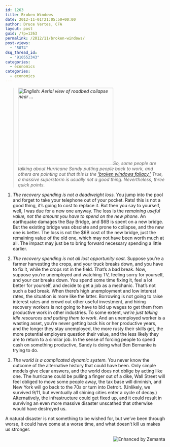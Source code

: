 ```yaml
---
id: 1263
title: Broken Windows
date: 2012-11-01T21:05:50+00:00
author: Druce Vertes, CFA
layout: post
guid: /?p=1263
permalink: /2012/11/broken-windows/
post-views:
  - "5074"
dsq_thread_id:
  - "910552343"
categories:
  - economics
categories:
  - economics
---
```

> *<a href="http://commons.wikipedia.org/wiki/File:Bay_Bridge_collapse_2.jpg" target="_blank"><img class="zemanta-img-inserted zemanta-img-configured" title="English: Aerial view of roadbed collapse near ..." src="http://upload.wikimedia.org/wikipedia/commons/thumb/9/9d/Bay_Bridge_collapse_2.jpg/300px-Bay_Bridge_collapse_2.jpg" alt="English: Aerial view of roadbed collapse near ..." width="300" height="243" /></a>So, some people are talking about Hurricane Sandy putting people back to work, and others are pointing out that this is the [‘broken windows fallacy.’](https://www.google.com/search?q=broken+windows+fallacy+hurricane+sandy "Google search") True, a massive superstorm is usually not a good thing. Nevertheless, three quick points.*
<!--more-->
1) _The recovery spending is not a deadweight loss._ You jump into the pool and forget to take your telephone out of your pocket. Rats! this is not a good thing, it’s going to cost to replace it. But then you say to yourself, well, I was due for a new one anyway. The loss is the _remaining useful value, not the amount you have to spend on the new phone_. An earthquake damages the Bay Bridge, and $6B is spent on a new bridge. But the existing bridge was obsolete and prone to collapse, and the new one is better. The loss is not the $6B cost of the new bridge, just the remaining value of the old one, which may not have been worth much at all. The impact may just be to bring forward necessary spending a little earlier.

2) _The recovery spending is not all lost opportunity cost._ Suppose you’re a farmer harvesting the crops, and your truck breaks down, and you have to fix it, while the crops rot in the field. That’s a bad break. Now, suppose you’re unemployed and watching TV, feeling sorry for yourself, and your car breaks down. You spend some time fixing it, feel a lot better for yourself, and decide to get a job as a mechanic. That’s not such a bad break. When there’s high unemployment and low interest rates, the situation is more like the latter. Borrowing is not going to raise interest rates and crowd out other useful investment, and hiring recovery workers is not going to have to bid up wages to get them from productive work in other industries. To some extent, _we’re just taking idle resources and putting them to work_. And an unemployed worker is a wasting asset, you’re never getting back his or her productive years, and the longer they stay unemployed, the more rusty their skills get, the more potential employers question their value, and the less likely they are to return to a similar job. In the sense of forcing people to spend cash on something productive, Sandy is doing what Ben Bernanke is trying to do. 

3) _The world is a complicated dynamic system._ You never know the outcome of the alternative history that could have been. Only simple models give clear answers, and the world does not oblige by acting like one. The hurricane could be pulling a finger out of a dike, Wall Street will feel obliged to move some people away, the tax base will diminish, and New York will go back to the 70s or turn into Detroit. (Unlikely, we survived 9/11, but eventually all shining cities enter a cycle of decay.) Alternatively, the infrastructure could get fixed up, and it could result in surviving an even more massive disaster unscathed that otherwise would have destroyed us.

A natural disaster is not something to be wished for, but we’ve been through worse, it could have come at a worse time, and what doesn’t kill us makes us stronger.

<div class="zemanta-pixie" style="margin-top: 10px; height: 15px;">
  <a class="zemanta-pixie-a" title="Enhanced by Zemanta" href="http://www.zemanta.com/?px"><img class="zemanta-pixie-img" style="border: none; float: right;" src="http://img.zemanta.com/zemified_e.png?x-id=514273cf-566f-46ee-8c3e-5f59233d1e51" alt="Enhanced by Zemanta" /></a>
</div>
